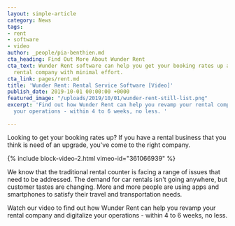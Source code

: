```yaml
---
layout: simple-article
category: News
tags:
- rent
- software
- video
author: _people/pia-benthien.md
cta_heading: Find Out More About Wunder Rent
cta_text: Wunder Rent software can help you get your booking rates up and revamp your
  rental company with minimal effort.
cta_link: pages/rent.md
title: 'Wunder Rent: Rental Service Software [Video]'
publish_date: 2019-10-01 00:00:00 +0000
featured_image: "/uploads/2019/10/01/wunder-rent-still-list.png"
excerpt: 'Find out how Wunder Rent can help you revamp your rental company and digitalize
  your operations - within 4 to 6 weeks, no less. '

---
```

Looking to get your booking rates up? If you have a rental business that you think is need of an upgrade, you've come to the right company.

{% include block-video-2.html vimeo-id="361066939" %}

We know that the traditional rental counter is facing a range of issues that need to be addressed. The demand for car rentals isn't going anywhere, but customer tastes are changing. More and more people are using apps and smartphones to satisfy their travel and transportation needs.

Watch our video to find out how Wunder Rent can help you revamp your rental company and digitalize your operations - within 4 to 6 weeks, no less.